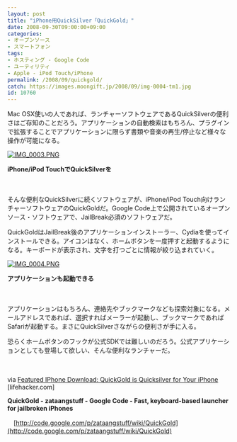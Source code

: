 ```yaml
---
layout: post
title: "iPhone用QuickSilver「QuickGold」"
date: 2008-09-30T09:00:00+09:00
categories:
- オープンソース
- スマートフォン
tags: 
- ホスティング - Google Code
- ユーティリティ
- Apple - iPod Touch/iPhone
permalink: /2008/09/quickgold/
catch: https://images.moongift.jp/2008/09/img-0004-tm1.jpg
id: 10760
---
```

Mac OSX使いの人であれば、ランチャーソフトウェアであるQuickSilverの便利さはご存知のことだろう。アプリケーションの自動検索はもちろん、プラグインで拡張することでアプリケーションに限らず書類や音楽の再生/停止など様々な操作が可能になる。

  

[![IMG_0003.PNG](https://images.moongift.jp/2008/09/img-0003-tm4.jpg)](https://images.moongift.jp/2008/09/img-00034.jpg)  
  
**iPhone/iPod TouchでQuickSilverを**

  

　

  

そんな便利なQuickSilverに続くソフトウェアが、iPhone/iPod Touch向けランチャーソフトウェアのQuickGoldだ。Google Code上で公開されているオープンソース・ソフトウェアで、JailBreak必須のソフトウェアだ。

  
  
<!--more-->  

QuickGoldはJailBreak後のアプリケーションインストーラー、Cydiaを使ってインストールできる。アイコンはなく、ホームボタンを一度押すと起動するようになる。キーボードが表示され、文字を打つごとに情報が絞り込まれていく。

  

[![IMG_0004.PNG](https://images.moongift.jp/2008/09/img-0004-tm1.jpg)](https://images.moongift.jp/2008/09/img-00041.jpg)  
  
**アプリケーションも起動できる**

  

　

  

アプリケーションはもちろん、連絡先やブックマークなども探索対象になる。メールアドレスであれば、選択すればメーラーが起動し、ブックマークであればSafariが起動する。まさにQuickSilverさながらの便利さが手に入る。

  

恐らくホームボタンのフックが公式SDKでは難しいのだろう。公式アプリケーションとしても登場して欲しい、そんな便利なランチャーだ。

  

　

  

via [Featured IPhone Download: QuickGold is Quicksilver for Your iPhone](http://lifehacker.com/5054869/quickgold-is-quicksilver-for-your-iphone) [lifehacker.com]

  

**QuickGold - zataangstuff - Google Code - Fast, keyboard-based launcher for jailbroken iPhones**  
  
　[http://code.google.com/p/zataangstuff/wiki/QuickGold](http://code.google.com/p/zataangstuff/wiki/QuickGold)

  
